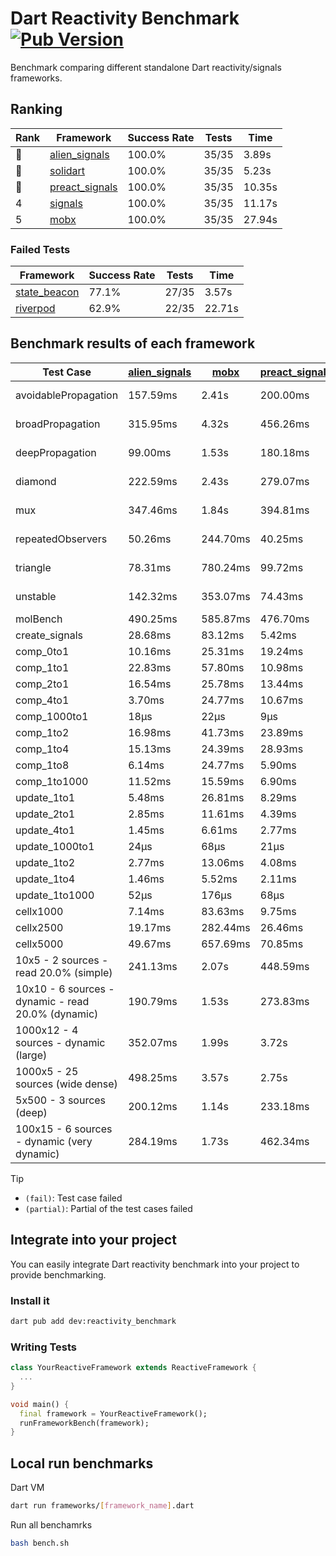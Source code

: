# Dart Reactivity Benchmark [![Pub Version](https://img.shields.io/pub/v/reactivity_benchmark)](https://pub.dev/packages/reactivity_benchmark)

Benchmark comparing different standalone Dart reactivity/signals frameworks.

## Ranking

<!-- ranking start -->
| Rank | Framework | Success Rate | Tests | Time |
|------|-----------|--------------|-------|------|
| 🥇 | [alien_signals](https://github.com/medz/alien-signals-dart) | 100.0% | 35/35 | 3.89s |
| 🥈 | [solidart](https://github.com/nank1ro/solidart) | 100.0% | 35/35 | 5.23s |
| 🥉 | [preact_signals](https://pub.dev/packages/preact_signals) | 100.0% | 35/35 | 10.35s |
| 4 | [signals](https://github.com/rodydavis/signals.dart) | 100.0% | 35/35 | 11.17s |
| 5 | [mobx](https://github.com/mobxjs/mobx.dart) | 100.0% | 35/35 | 27.94s |

<!-- ranking end -->

### **Failed Tests**

<!-- fail start -->
| Framework | Success Rate | Tests | Time |
|-----------|--------------|-------|------|
| [state_beacon](https://github.com/jinyus/dart_beacon) | 77.1% | 27/35 | 3.57s |
| [riverpod](https://github.com/rrousselGit/riverpod) | 62.9% | 22/35 | 22.71s |

<!-- fail end -->

## Benchmark results of each framework

<!-- test-case start -->
| Test Case | [alien_signals](https://github.com/medz/alien-signals-dart) | [mobx](https://github.com/mobxjs/mobx.dart) | [preact_signals](https://pub.dev/packages/preact_signals) | [riverpod](https://github.com/rrousselGit/riverpod) | [signals](https://github.com/rodydavis/signals.dart) | [solidart](https://github.com/nank1ro/solidart) | [state_beacon](https://github.com/jinyus/dart_beacon) |
|---|---|---|---|---|---|---|---|
| avoidablePropagation | 157.59ms | 2.41s | 200.00ms | 1.46s | 211.83ms | 260.11ms | 160.02ms (fail) |
| broadPropagation | 315.95ms | 4.32s | 456.26ms | 82.91ms (fail) | 453.00ms | 457.66ms | 6.40ms (fail) |
| deepPropagation | 99.00ms | 1.53s | 180.18ms | 2.05s (fail) | 177.09ms | 141.69ms | 141.36ms (fail) |
| diamond | 222.59ms | 2.43s | 279.07ms | 2.88s (fail) | 284.63ms | 315.64ms | 197.00ms (fail) |
| mux | 347.46ms | 1.84s | 394.81ms | 569.63ms (fail) | 411.57ms | 402.10ms | 194.79ms (fail) |
| repeatedObservers | 50.26ms | 244.70ms | 40.25ms | 405.49ms (fail) | 46.49ms | 91.66ms | 53.43ms (fail) |
| triangle | 78.31ms | 780.24ms | 99.72ms | 875.01ms (fail) | 98.84ms | 99.85ms | 84.03ms (fail) |
| unstable | 142.32ms | 353.07ms | 74.43ms | 631.75ms (fail) | 75.35ms | 166.84ms | 376.29ms (fail) |
| molBench | 490.25ms | 585.87ms | 476.70ms | 11.88ms | 487.31ms | 504.63ms | 979μs |
| create_signals | 28.68ms | 83.12ms | 5.42ms | 26.90ms | 29.75ms | 72.13ms | 62.87ms |
| comp_0to1 | 10.16ms | 25.31ms | 19.24ms | 14.75ms | 12.83ms | 27.20ms | 57.44ms |
| comp_1to1 | 22.83ms | 57.80ms | 10.98ms | 26.13ms | 29.11ms | 52.89ms | 61.21ms |
| comp_2to1 | 16.54ms | 25.78ms | 13.44ms | 30.40ms | 14.36ms | 20.16ms | 39.45ms |
| comp_4to1 | 3.70ms | 24.77ms | 10.67ms | 7.89ms | 5.64ms | 4.58ms | 17.69ms |
| comp_1000to1 | 18μs | 22μs | 9μs | 7μs | 7μs | 20μs | 44μs |
| comp_1to2 | 16.98ms | 41.73ms | 23.89ms | 13.52ms | 19.76ms | 36.81ms | 53.87ms |
| comp_1to4 | 15.13ms | 24.39ms | 28.93ms | 22.97ms | 14.60ms | 22.70ms | 47.46ms |
| comp_1to8 | 6.14ms | 24.77ms | 5.90ms | 7.10ms | 6.71ms | 22.42ms | 46.27ms |
| comp_1to1000 | 11.52ms | 15.59ms | 6.90ms | 6.28ms | 4.60ms | 15.48ms | 42.08ms |
| update_1to1 | 5.48ms | 26.81ms | 8.29ms | 88.42ms | 10.06ms | 16.97ms | 6.07ms |
| update_2to1 | 2.85ms | 11.61ms | 4.39ms | 42.85ms | 4.50ms | 8.42ms | 3.10ms |
| update_4to1 | 1.45ms | 6.61ms | 2.77ms | 20.94ms | 2.56ms | 4.19ms | 1.56ms |
| update_1000to1 | 24μs | 68μs | 21μs | 183μs | 26μs | 42μs | 15μs |
| update_1to2 | 2.77ms | 13.06ms | 4.08ms | 42.58ms | 4.47ms | 8.52ms | 3.04ms |
| update_1to4 | 1.46ms | 5.52ms | 2.11ms | 21.21ms | 2.52ms | 4.18ms | 1.57ms |
| update_1to1000 | 52μs | 176μs | 68μs | 109μs | 46μs | 155μs | 431μs |
| cellx1000 | 7.14ms | 83.63ms | 9.75ms | N/A | 9.87ms | 9.86ms | 5.20ms |
| cellx2500 | 19.17ms | 282.44ms | 26.46ms | N/A | 32.05ms | 29.60ms | 23.73ms |
| cellx5000 | 49.67ms | 657.69ms | 70.85ms | N/A | 71.23ms | 73.94ms | 67.00ms |
| 10x5 - 2 sources - read 20.0% (simple) | 241.13ms | 2.07s | 448.59ms | 2.18s | 515.07ms | 324.07ms | 255.74ms |
| 10x10 - 6 sources - dynamic - read 20.0% (dynamic) | 190.79ms | 1.53s | 273.83ms | 1.45s (partial) | 286.06ms | 223.06ms | 203.09ms |
| 1000x12 - 4 sources - dynamic (large) | 352.07ms | 1.99s | 3.72s | 2.55s (partial) | 3.75s | 443.00ms | 365.65ms |
| 1000x5 - 25 sources (wide dense) | 498.25ms | 3.57s | 2.75s | 4.05s | 3.39s | 803.08ms | 512.65ms |
| 5x500 - 3 sources (deep) | 200.12ms | 1.14s | 233.18ms | 1.37s | 224.16ms | 228.56ms | 210.03ms |
| 100x15 - 6 sources - dynamic (very dynamic) | 284.19ms | 1.73s | 462.34ms | 1.76s (partial) | 483.21ms | 336.24ms | 263.58ms |

<!-- test-case end -->

> [!TIP]
> - `(fail)`: Test case failed
> - `(partial)`: Partial of the test cases failed

## Integrate into your project

You can easily integrate Dart reactivity benchmark into your project to provide benchmarking.

### Install it

```bash
dart pub add dev:reactivity_benchmark
```

### Writing Tests

```dart
class YourReactiveFramework extends ReactiveFramework {
  ...
}

void main() {
  final framework = YourReactiveFramework();
  runFrameworkBench(framework);
}
```

## Local run benchmarks

Dart VM
```bash
dart run frameworks/[framework_name].dart
```

Run all benchamrks
```bash
bash bench.sh
```

